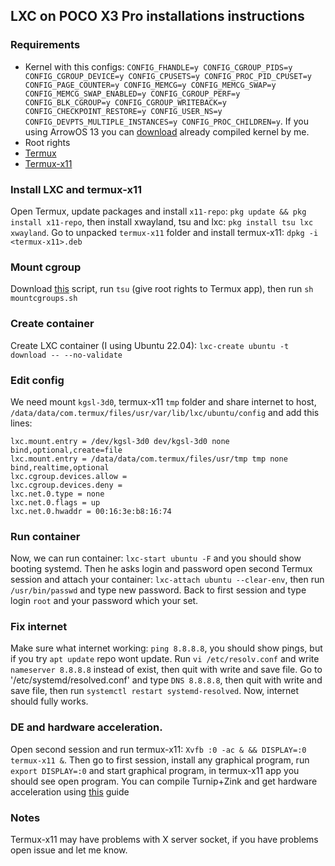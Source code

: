 ## LXC on POCO X3 Pro installations instructions

### Requirements
- Kernel with this configs: `CONFIG_FHANDLE=y CONFIG_CGROUP_PIDS=y CONFIG_CGROUP_DEVICE=y CONFIG_CPUSETS=y CONFIG_PROC_PID_CPUSET=y CONFIG_PAGE_COUNTER=y CONFIG_MEMCG=y CONFIG_MEMCG_SWAP=y CONFIG_MEMCG_SWAP_ENABLED=y CONFIG_CGROUP_PERF=y CONFIG_BLK_CGROUP=y CONFIG_CGROUP_WRITEBACK=y CONFIG_CHECKPOINT_RESTORE=y CONFIG_USER_NS=y CONFIG_DEVPTS_MULTIPLE_INSTANCES=y CONFIG_PROC_CHILDREN=y`. If you using ArrowOS 13 you can [download](https://drive.google.com/file/d/1WFMJDoNvI8QuDWStipSkvM53BqChLQAJ/view?usp=sharing) already compiled kernel by me.
- Root rights
- [Termux](https://github.com/termux/termux-app/releases/download/v0.118.0/termux-app_v0.118.0+github-debug_arm64-v8a.apk)
- [Termux-x11](https://github.com/termux/termux-x11/actions/workflows/debug_build.yml)

### Install LXC and termux-x11
Open Termux, update packages and install `x11-repo`: `pkg update && pkg install x11-repo`, then install xwayland, tsu and lxc: `pkg install tsu lxc xwayland`. Go to unpacked `termux-x11` folder and install termux-x11: `dpkg -i <termux-x11>.deb`

### Mount cgroup
Download [this](files/mountcgroups.sh) script, run `tsu` (give root rights to Termux app), then run `sh mountcgroups.sh`

### Create container
Create LXC container (I using Ubuntu 22.04): `lxc-create ubuntu -t download -- --no-validate`

### Edit config
We need mount `kgsl-3d0`, termux-x11 `tmp` folder and share internet to host, `/data/data/com.termux/files/usr/var/lib/lxc/ubuntu/config` and add this lines:
```
lxc.mount.entry = /dev/kgsl-3d0 dev/kgsl-3d0 none bind,optional,create=file
lxc.mount.entry = /data/data/com.termux/files/usr/tmp tmp none bind,realtime,optional
lxc.cgroup.devices.allow =
lxc.cgroup.devices.deny =
lxc.net.0.type = none
lxc.net.0.flags = up
lxc.net.0.hwaddr = 00:16:3e:b8:16:74
```
### Run container
Now, we can run container: `lxc-start ubuntu -F` and you should show booting systemd. Then he asks login and password open second Termux session and attach your container: `lxc-attach ubuntu --clear-env`, then run `/usr/bin/passwd` and type new password. Back to first session and type login `root` and your password which your set.

### Fix internet
Make sure what internet working: `ping 8.8.8.8`, you should show pings, but if you try `apt update` repo wont update. Run `vi /etc/resolv.conf` and write `nameserver 8.8.8.8` instead of exist, then quit with write and save file. Go to '/etc/systemd/resolved.conf' and type `DNS 8.8.8.8`, then quit with write and save file, then run `systemctl restart systemd-resolved`. Now, internet should fully works.

### DE and hardware acceleration.
Open second session and run termux-x11: `Xvfb :0 -ac & && DISPLAY=:0 termux-x11 &`. Then go to first session, install any graphical program, run `export DISPLAY=:0` and start graphical program, in termux-x11 app you should see open program. You can compile Turnip+Zink and get hardware acceleration using [this](https://github.com/Ilya114/box86-64-termux/blob/main/docs/INSTALLATION.md#compile-adreno-turnip-and-zink-driver) guide

### Notes
Termux-x11 may have problems with X server socket, if you have problems open issue and let me know.

